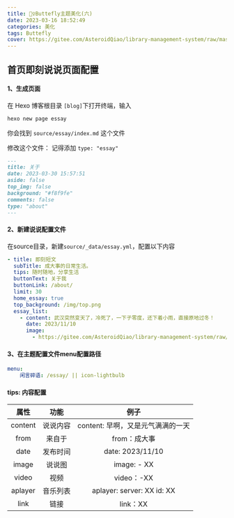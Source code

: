 ```yaml
---
title: 🏊‍♀️Buttefly主题美化(六)
date: 2023-03-16 18:52:49
categories: 美化
tags: Buttefly
cover: https://gitee.com/AsteroidQiao/library-management-system/raw/master/book-avatar/17161754241141716175423782.png
---
```

## 首页即刻说说页面配置

#### 1、生成页面

在 Hexo 博客根目录 `[blog]`下打开终端，输入

```cmd
hexo new page essay
```

你会找到 `source/essay/index.md` 这个文件

修改这个文件： 记得添加 `type: "essay"`

```markdown
---
title: 关于
date: 2023-03-30 15:57:51
aside: false
top_img: false
background: "#f8f9fe"
comments: false
type: "about"
---
```

#### 2、新建说说配置文件

在source目录，新建`source/_data/essay.yml`，配置以下内容

```yaml
- title: 即刻短文
  subTitle: 成大事的日常生活。
  tips: 随时随地，分享生活
  buttonText: 关于我
  buttonLink: /about/
  limit: 30
  home_essay: true
  top_background: /img/top.png
  essay_list:
    - content: 武汉突然变天了，冷死了，一下子零度，还下着小雨，直接原地过冬！
      date: 2023/11/10
      image:
        - https://gitee.com/AsteroidQiao/library-management-system/raw/master/book-avatar/1699196452934wall7.png
```

#### 3、在主题配置文件menu配置路径

```yaml
menu:
    闲言碎语: /essay/ || icon-lightbulb
```

#### tips: 内容配置

|  属性   |   功能   |                例子                |
| :-----: | :------: | :--------------------------------: |
| content | 说说内容 | content: 早啊，又是元气满满的一天  |
|  from   |  来自于  |            from：成大事            |
|  date   | 发布时间 |          date: 2023/11/10          |
|  image  |  说说图  |        image:        -  XX         |
|  video  |   视频   |             video：-XX             |
| aplayer | 音乐列表 | aplayer:        server: XX  id: XX |
|  link   |   链接   |              link：XX              |

